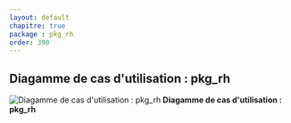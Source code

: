 ```yaml
---
layout: default
chapitre: true
package : pkg_rh
order: 390
---
```


## Diagamme de cas d'utilisation : pkg_rh

![Diagamme de cas d'utilisation : pkg_rh](/soli-lms/diagrammes/pkg_rh/uses_cases_pkg_technologies.svg)
**Diagamme de cas d'utilisation : pkg_rh**